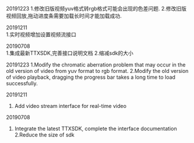 20191223
1.修改旧版视频yuv格式转rgb格式可能会出现的色差问题.
2.修改旧版视频回放,拖动进度条需要加载长时间才能加载成功.

20191211  
1.实时视频增加设置视频流接口

20190708  
1.集成最新TTXSDK,完善接口说明文档
2.缩减sdk的大小


20191223
1.Modify the chromatic aberration problem that may occur in the old version of video from yuv format to rgb format.
2.Modify the old version of video playback, dragging the progress bar takes a long time to load successfully.

20191211  
1. Add video stream interface for real-time video

20190708
1. Integrate the latest TTXSDK, complete the interface documentation
2.Reduce the size of sdk




